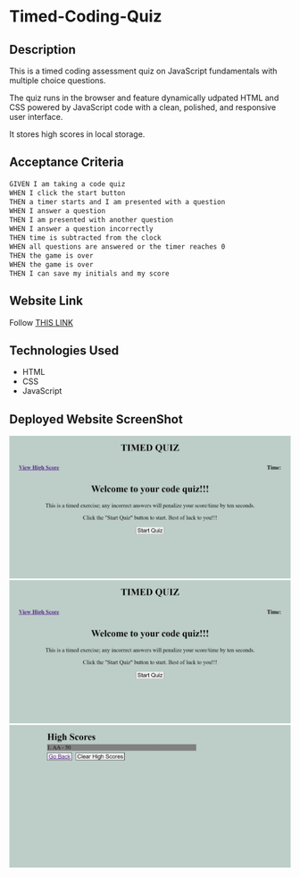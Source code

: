 # Timed-Coding-Quiz

## Description

This is a timed coding assessment quiz on JavaScript fundamentals with multiple choice questions.

The quiz runs in the browser and feature dynamically udpated HTML and CSS powered by JavaScript code with a clean, polished, and responsive user interface. 

It stores high scores in local storage.

## Acceptance Criteria
~~~
GIVEN I am taking a code quiz
WHEN I click the start button
THEN a timer starts and I am presented with a question
WHEN I answer a question
THEN I am presented with another question
WHEN I answer a question incorrectly
THEN time is subtracted from the clock
WHEN all questions are answered or the timer reaches 0
THEN the game is over
WHEN the game is over
THEN I can save my initials and my score
~~~

## Website Link

Follow [THIS LINK](https://z20axa.github.io/Timed-Coding-Quiz/)

## Technologies Used

- HTML
- CSS
- JavaScript

## Deployed Website ScreenShot

![WebSite SreenShot1](Web_capture_3-11-2022_222415_.jpeg "WebSite ScreenShot1")
![WebSite SreenShot2](Web_capture_3-11-2022_222415_.jpeg "WebSite ScreenShot2")
![WebSite SreenShot3](Web_capture_3-11-2022_222512_.jpeg "WebSite ScreenShot3")

